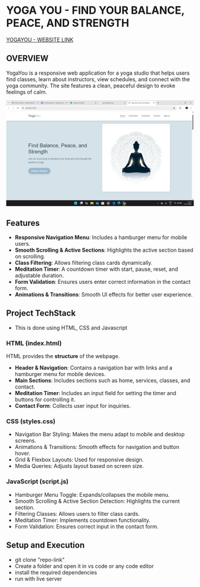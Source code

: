 # YOGA YOU - FIND YOUR BALANCE, PEACE, AND STRENGTH

[YOGAYOU - WEBSITE LINK](https://yogayou.netlify.app)



## OVERVIEW
YogaYou is a responsive web application for a yoga studio that helps users find classes, learn about instructors, view schedules, and connect with the yoga community. The site features a clean, peaceful design to evoke feelings of calm.

![Home Page](images-demo-video/Screenshot-1.png)

## Features

- **Responsive Navigation Menu**: Includes a hamburger menu for mobile users.
- **Smooth Scrolling & Active Sections**: Highlights the active section based on scrolling.
- **Class Filtering**: Allows filtering class cards dynamically.
- **Meditation Timer**: A countdown timer with start, pause, reset, and adjustable duration.
- **Form Validation**: Ensures users enter correct information in the contact form.
- **Animations & Transitions**: Smooth UI effects for better user experience.

## Project TechStack
- This is done using HTML, CSS and Javascript
### **HTML (index.html)**  
HTML provides the **structure** of the webpage.  
- **Header & Navigation**: Contains a navigation bar with links and a hamburger menu for mobile devices.  
- **Main Sections**: Includes sections such as home, services, classes, and contact.  
- **Meditation Timer**: Includes an input field for setting the timer and buttons for controlling it.  
- **Contact Form**: Collects user input for inquiries.
### **CSS (styles.css)**
- Navigation Bar Styling: Makes the menu adapt to mobile and desktop screens.
- Animations & Transitions: Smooth effects for navigation and button hover.
- Grid & Flexbox Layouts: Used for responsive design.
- Media Queries: Adjusts layout based on screen size.
### **JavaScript (script.js)**
- Hamburger Menu Toggle: Expands/collapses the mobile menu.
- Smooth Scrolling & Active Section Detection: Highlights the current section.
- Filtering Classes: Allows users to filter class cards.
- Meditation Timer: Implements countdown functionality.
- Form Validation: Ensures correct input in the contact form.

## Setup and Execution 
- git clone "repo-link"
- Create a folder and open it in vs code or any code editor
- install the required dependencies 
- run with live server
